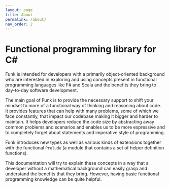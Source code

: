 ```yaml
---
layout: page
title: About
permalink: /about/
nav_order: 2
---
```


# Functional programming library for C#

Funk is intended for developers with a primarily object-oriented background who are interested in exploring and using concepts present in functional programming languages like F# and Scala and the benefits they bring to day-to-day software development.

The main goal of Funk is to provide the necessary support to shift your mindset to more of a functional way of thinking and reasoning about code. It provides features that can help with many problems, some of which we face constantly, that impact our codebase making it bigger and harder to maintain. It helps developers reduce the code size by abstracting away common problems and scenarios and enables us to be more expressive and to completely forget about statements and imperative style of programming.

Funk introduces new types as well as various kinds of extensions together with the functional `Prelude` (a module that contains a set of helper definition functions).

This documentation will try to explain these concepts in a way that a developer without a mathematical background can easily grasp and understand the benefits that they bring. However, having basic functional programming knowledge can be quite helpful.